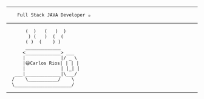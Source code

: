    ------------------------------------------------
        Full Stack JAVA Developer ☕
   ------------------------------------------------
           (  )   (   )  )
            ) (   )  (  (
           ( )  (    ) )
           _____________
          <_____________> ___
          |             |/ _ \
          |😄Carlos Rios| | | |
          |             | |_| |
       ___|_____________|\___/  
      /    \___________/    \
      \_____________________/
------------------------------------------------

